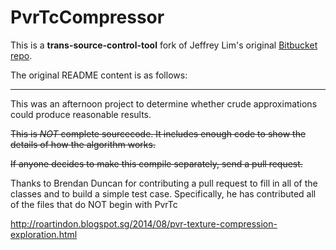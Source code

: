 PvrTcCompressor
===============

This is a **trans-source-control-tool** fork of Jeffrey Lim's original [Bitbucket repo](https://bitbucket.org/jthlim/pvrtccompressor).

The original README content is as follows:

---------


This was an afternoon project to determine whether crude approximations could
produce reasonable results.

~~This is *NOT* complete sourcecode. It includes enough code to show the details
of how the algorithm works.~~

~~If anyone decides to make this compile separately, send a pull request.~~

Thanks to Brendan Duncan for contributing a pull request to fill in all of the
classes and to build a simple test case. Specifically, he has contributed all of
the files that do NOT begin with PvrTc

http://roartindon.blogspot.sg/2014/08/pvr-texture-compression-exploration.html

